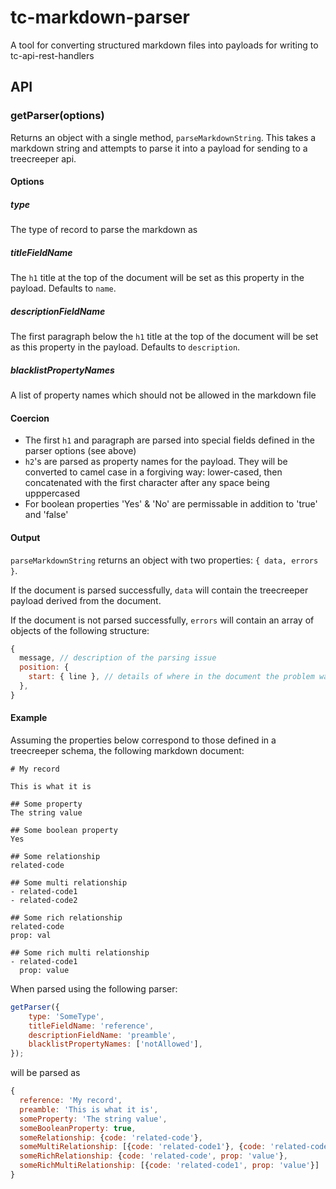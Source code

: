 # tc-markdown-parser

A tool for converting structured markdown files into payloads for writing to tc-api-rest-handlers

## API

### getParser(options)

Returns an object with a single method, `parseMarkdownString`. This takes a markdown string and attempts to parse it into a payload for sending to a treecreeper api.

#### Options

##### type

The type of record to parse the markdown as

##### titleFieldName

The `h1` title at the top of the document will be set as this property in the payload. Defaults to `name`.

##### descriptionFieldName

The first paragraph below the `h1` title at the top of the document will be set as this property in the payload. Defaults to `description`.

##### blacklistPropertyNames

A list of property names which should not be allowed in the markdown file

#### Coercion

-   The first `h1` and paragraph are parsed into special fields defined in the parser options (see above)
-   `h2`'s are parsed as property names for the payload. They will be converted to camel case in a forgiving way: lower-cased, then concatenated with the first character after any space being upppercased
-   For boolean properties 'Yes' & 'No' are permissable in addition to 'true' and 'false'

#### Output

`parseMarkdownString` returns an object with two properties: `{ data, errors }`.

If the document is parsed successfully, `data` will contain the treecreeper payload derived from the document.

If the document is not parsed successfully, `errors` will contain an array of objects of the following structure:

```js
{
  message, // description of the parsing issue
  position: {
    start: { line }, // details of where in the document the problem was encountered
  },
}
```

#### Example

Assuming the properties below correspond to those defined in a treecreeper schema, the following markdown document:

```
# My record

This is what it is

## Some property
The string value

## Some boolean property
Yes

## Some relationship
related-code

## Some multi relationship
- related-code1
- related-code2

## Some rich relationship
related-code
prop: val

## Some rich multi relationship
- related-code1
  prop: value
```

When parsed using the following parser:

```js
getParser({
	type: 'SomeType',
	titleFieldName: 'reference',
	descriptionFieldName: 'preamble',
	blacklistPropertyNames: ['notAllowed'],
});
```

will be parsed as

```js
{
  reference: 'My record',
  preamble: 'This is what it is',
  someProperty: 'The string value',
  someBooleanProperty: true,
  someRelationship: {code: 'related-code'},
  someMultiRelationship: [{code: 'related-code1'}, {code: 'related-code2'}]
  someRichRelationship: {code: 'related-code', prop: 'value'},
  someRichMultiRelationship: [{code: 'related-code1', prop: 'value'}]
}

```
